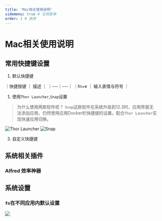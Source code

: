 ```yaml
---
title: 'Mac相关使用说明'
sidemenu: true # 左侧菜单
order: 1 # 排序
---
```


# Mac相关使用说明

## 常用快捷键设置

1. 默认快捷键

｜快捷按键 ｜ 描述 ｜
｜---｜---｜
｜fn+e ｜ 输入表情与符号 ｜


1. 使用`Thor Launcher`,`Snap`设置
> 为什么使用两款软件呢？
> `Snap`这款软件在系统升级到12.3时，应用界面无法添加应用，仍然使用应用Docker栏快捷键的设置。配合`Thor Launcher`实现快速应用切换。

![Thor Launcher](https://cdn.jsdelivr.net/gh/StupidUr/images@main/notes/20220415152751.png)
![Snap](https://cdn.jsdelivr.net/gh/StupidUr/images@main/notes/20220415152910.png)


3. 自定义快捷键


## 系统相关插件

### Alfred 效率神器


## 系统设置

### `fn`在不同应用内默认设置

![](https://cdn.jsdelivr.net/gh/StupidUr/images@main/notes/20220428155718.png)


